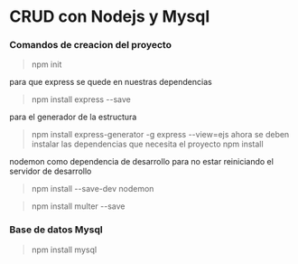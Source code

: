 


# CRUD con Nodejs y Mysql




### Comandos de creacion del proyecto

> npm init

para que express se quede en nuestras dependencias
> npm install express --save

para el generador de la estructura
>npm install express-generator -g
>express --view=ejs
ahora se deben instalar las dependencias que necesita el proyecto
>npm install

nodemon como dependencia de desarrollo para no estar reiniciando el servidor de desarrollo
> npm install --save-dev nodemon

>npm install multer --save

### Base de datos Mysql

>npm install mysql